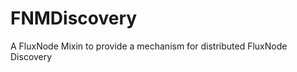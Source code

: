 FNMDiscovery
============

A FluxNode Mixin to provide a mechanism for distributed FluxNode Discovery
